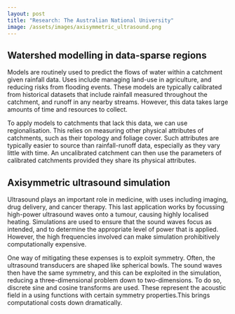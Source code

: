 ```yaml
---
layout: post
title: "Research: The Australian National University"
image: /assets/images/axisymmetric_ultrasound.png
---
```


## Watershed modelling in data-sparse regions

Models are routinely used to predict the flows of water within a catchment given rainfall data. Uses include managing land-use in agriculture, and reducing risks from flooding events. These models are typically calibrated from historical datasets that include rainfall measured throughout the catchment, and runoff in any nearby streams. However, this data takes large amounts of time and resources to collect.

To apply models to catchments that lack this data, we can use regionalisation. This relies on measuring other physical attributes of catchments, such as their topology and foliage cover. Such attributes are typically easier to source than rainfall-runoff data, especially as they vary little with time. An uncalibrated catchment can then use the parameters of calibrated catchments provided they share its physical attributes.

## Axisymmetric ultrasound simulation

Ultrasound plays an important role in medicine, with uses including imaging, drug delivery, and cancer therapy. This last application works by focussing high-power ultrasound waves onto a tumour, causing highly localised heating. Simulations are used to ensure that the sound waves focus as intended, and to determine the appropriate level of power that is applied. However, the high frequencies involved can make simulation prohibitively computationally expensive.

One way of mitigating these expenses is to exploit symmetry. Often, the ultrasound transducers are shaped like spherical bowls. The sound waves then have the same symmetry, and this can be exploited in the simulation, reducing a three-dimensional problem down to two-dimensions. To do so, discrete sine and cosine transforms are used. These represent the acoustic field in a using functions with certain symmetry properties.This brings computational costs down dramatically.
